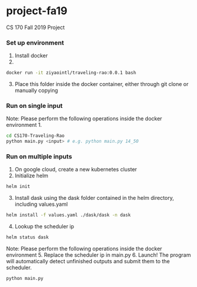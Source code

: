 # project-fa19
CS 170 Fall 2019 Project

### Set up environment
1. Install docker
2. 
```bash
docker run -it ziyaointl/traveling-rao:0.0.1 bash
```
3. Place this folder inside the docker container, either through git clone or manually copying

### Run on single input
Note: Please perform the following operations inside the docker environment
1.
```bash
cd CS170-Traveling-Rao
python main.py <input> # e.g. python main.py 14_50
```

### Run on multiple inputs
1. On google cloud, create a new kubernetes cluster
2. Initialize helm
```bash
helm init
```
3. Install dask using the dask folder contained in the helm directory, including values.yaml
```bash
helm install -f values.yaml ./dask/dask -n dask
```
4. Lookup the scheduler ip
```bash
helm status dask
```
Note: Please perform the following operations inside the docker environment
5. Replace the scheduler ip in main.py
6. Launch! The program will automatically detect unfinished outputs and submit them to the scheduler.
```bash
python main.py
```
